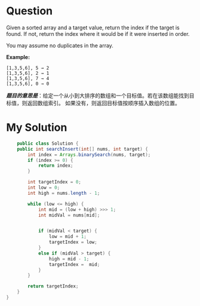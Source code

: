 # Question
Given a sorted array and a target value, return the index if the target is found. If not, return the index where it would be if it were inserted in order.

You may assume no duplicates in the array.

**Example:**

```
[1,3,5,6], 5 → 2
[1,3,5,6], 2 → 1
[1,3,5,6], 7 → 4
[1,3,5,6], 0 → 0
```

***题目的意思是***：给定一个从小到大排序的数组和一个目标值。若在该数组能找到目标值，则返回数组索引。 如果没有，则返回目标值按顺序插入数组的位置。

# My Solution

```java
    public class Solution {
    public int searchInsert(int[] nums, int target) {
        int index = Arrays.binarySearch(nums, target);
        if (index >= 0) {
            return index;
        }

        int targetIndex = 0;
        int low = 0;
        int high = nums.length - 1;

        while (low <= high) {
            int mid = (low + high) >>> 1;
            int midVal = nums[mid];


            if (midVal < target) {
                low = mid + 1;
                targetIndex = low;
            }
            else if (midVal > target) {
                high = mid - 1;
                targetIndex =  mid;
            }
        }

        return targetIndex;
    }
}
```
